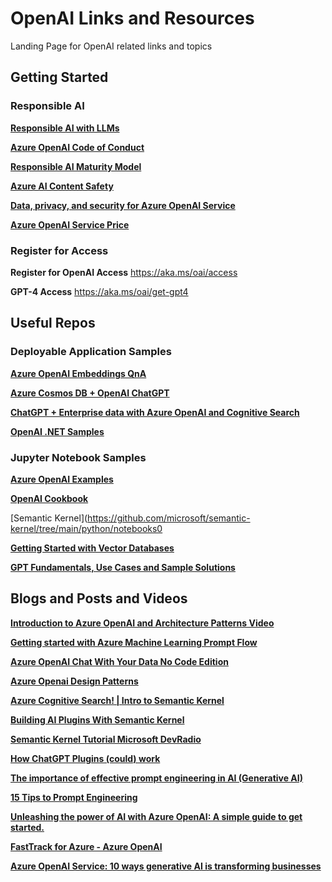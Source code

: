 # OpenAI Links and Resources
Landing Page for OpenAI related links and topics

## Getting Started
### Responsible AI 
[**Responsible AI with LLMs**](https://github.com/Azure/FTALive-Sessions/blob/main/content/ai/responsible-ai/en/responsible-ai-for-llms.md)

[**Azure OpenAI Code of Conduct**](https://learn.microsoft.com/en-us/legal/cognitive-services/openai/code-of-conduct)

[**Responsible AI Maturity Model**](https://www.microsoft.com/en-us/research/uploads/prod/2023/05/RAI_Maturity_Model_Aether_Microsoft_whitepaper.pdf)

[**Azure AI Content Safety**](https://azure.microsoft.com/en-us/products/cognitive-services/ai-content-safety)

[**Data, privacy, and security for Azure OpenAI Service**](https://learn.microsoft.com/en-us/legal/cognitive-services/openai/data-privacy)

[**Azure OpenAI Service Price**](https://azure.microsoft.com/en-us/pricing/details/cognitive-services/openai-service/#overview)

### Register for Access
**Register for OpenAI Access**
https://aka.ms/oai/access

**GPT-4 Access**
https://aka.ms/oai/get-gpt4

## Useful Repos

### Deployable Application Samples

[**Azure OpenAI Embeddings QnA**](https://github.com/ruoccofabrizio/azure-open-ai-embeddings-qna)

[**Azure Cosmos DB + OpenAI ChatGPT**](https://github.com/Azure-Samples/cosmosdb-chatgpt)

[**ChatGPT + Enterprise data with Azure OpenAI and Cognitive Search**](https://github.com/Azure-Samples/azure-search-openai-demo)

[**OpenAI .NET Samples**](https://github.com/Azure-Samples/openai-dotnet-samples)


### Jupyter Notebook Samples

[**Azure OpenAI Examples**](https://github.com/jakeatmsft/AzureOpenAIExamples)

[**OpenAI Cookbook**](https://github.com/openai/openai-cookbook)

[Semantic Kernel](https://github.com/microsoft/semantic-kernel/tree/main/python/notebooks0

[**Getting Started with Vector Databases**](https://github.com/openai/openai-cookbook/tree/main/examples/vector_databases)

[**GPT Fundamentals, Use Cases and Sample Solutions**](https://github.com/Azure/azure-openai-samples)


## Blogs and Posts and Videos


[**Introduction to Azure OpenAI and Architecture Patterns Video**](https://youtu.be/TI85JJVPnrM)

[**Getting started with Azure Machine Learning Prompt Flow**](https://youtu.be/t73rFjUNY88?si=v8CDNCqSpY6xArfE)

[**Azure OpenAI Chat With Your Data No Code Edition**](https://www.youtube.com/watch?v=tFJNasjGM3E)

[**Azure Openai Design Patterns**](https://github.com/microsoft/azure-openai-design-patterns)

[**Azure Cognitive Search! | Intro to Semantic Kernel**](https://www.youtube.com/watch?v=4bvnDf0F6yk)

[**Building AI Plugins With Semantic Kernel**](https://www.deeplearning.ai/short-courses/microsoft-semantic-kernel/)

[**Semantic Kernel Tutorial Microsoft DevRadio**](https://www.youtube.com/watch?v=itNmb0runVo)

[**How ChatGPT Plugins (could) work**](https://techcommunity.microsoft.com/t5/fasttrack-for-azure/how-chatgpt-plugins-could-work/ba-p/3761483)

[**The importance of effective prompt engineering in AI (Generative AI)**](https://www.linkedin.com/pulse/importance-effective-prompt-engineering-ai-thiago-rotta/)

[**15 Tips to Prompt Engineering**](https://techcommunity.microsoft.com/t5/azure-ai-services-blog/15-tips-to-become-a-better-prompt-engineer-for-generative-ai/ba-p/3882935)

[**Unleashing the power of AI with Azure OpenAI: A simple guide to get started.**](https://techcommunity.microsoft.com/t5/fasttrack-for-azure/unleashing-the-power-of-ai-with-azure-openai-a-simple-guide-to/ba-p/3725706)

[**FastTrack for Azure - Azure OpenAI**](https://github.com/Azure/FTALive-Sessions/tree/main/content/ai/azure-openai/en)

[**Azure OpenAI Service: 10 ways generative AI is transforming businesses**](https://azure.microsoft.com/en-us/blog/azure-openai-service-10-ways-generative-ai-is-transforming-businesses/)




